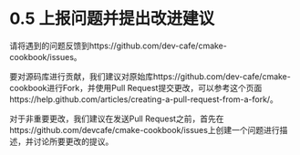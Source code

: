 # 0.5 上报问题并提出改进建议

请将遇到的问题反馈到https://github.com/dev-cafe/cmake-cookbook/issues。

要对源码库进行贡献，我们建议对原始库https://github.com/dev-cafe/cmake-cookbook进行Fork，并使用Pull Request提交更改，可以参考这个页面https://help.github.com/articles/creating-a-pull-request-from-a-fork/。

对于非重要更改，我们建议在发送Pull Request之前，首先在https://github.com/devcafe/cmake-cookbook/issues上创建一个问题进行描述，并讨论所要更改的提议。